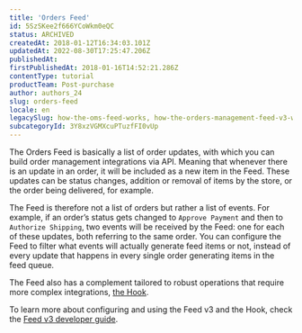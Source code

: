 ```yaml
---
title: 'Orders Feed'
id: 5SzSKee2f666YCoWkm0eQC
status: ARCHIVED
createdAt: 2018-01-12T16:34:03.101Z
updatedAt: 2022-08-30T17:25:47.206Z
publishedAt: 
firstPublishedAt: 2018-01-16T14:52:21.286Z
contentType: tutorial
productTeam: Post-purchase
author: authors_24
slug: orders-feed
locale: en
legacySlug: how-the-oms-feed-works, how-the-orders-management-feed-v3-works
subcategoryId: 3Y8xzVGMXcuPTuzfFI0vUp
---
```


The Orders Feed is basically a list of order updates, with which you can build order management integrations via API. Meaning that whenever there is an update in an order, it will be included as a new item in the Feed. These updates can be status changes, addition or removal of items by the store, or the order being delivered, for example.

The Feed is therefore not a list of orders but rather a list of events. For example, if an order’s status gets changed to `Approve Payment` and then to `Authorize Shipping`, two events will be received by the Feed: one for each of these updates, both referring to the same order. You can configure the Feed to filter what events will actually generate feed items or not, instead of every update that happens in every single order generating items in the feed queue.

The Feed also has a complement tailored to robust operations that require more complex integrations, [the Hook](https://help.vtex.com/tutorial/configurar-hook-do-feed-v3--6JkYQpIlU8ptysUiGIp4Px#).

To learn more about configuring and using the Feed v3 and the Hook, check the [Feed v3 developer guide](https://developers.vtex.com/vtex-rest-api/docs/feed-v3-1).
